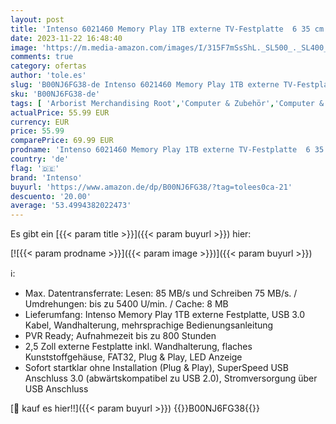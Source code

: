 ```yaml
---
layout: post
title: 'Intenso 6021460 Memory Play 1TB externe TV-Festplatte  6 35 cm  2 5 Zoll   5400rpm  8MB Cache  USB 3.2 Gen 1x1  inkl. TV-Halterung schwarz'
date: 2023-11-22 16:48:40
image: 'https://m.media-amazon.com/images/I/315F7mSsShL._SL500_._SL400_.jpg'
comments: true
category: ofertas
author: 'tole.es'
slug: 'B00NJ6FG38-de Intenso 6021460 Memory Play 1TB externe TV-Festplatte 6 35...'
sku: 'B00NJ6FG38-de'
tags: [ 'Arborist Merchandising Root','Computer & Zubehör','Computer & Zubehör: Produkte mit Umwelt-Label','Datenspeicher','Externe Datenspeicher','Externe Festplatten','Self Service','Special Features Stores','a4cbee59-f823-40fe-831a-7de64f655f6f_0','a4cbee59-f823-40fe-831a-7de64f655f6f_1301','intenso','🇩🇪', ]
actualPrice: 55.99 EUR
currency: EUR
price: 55.99
comparePrice: 69.99 EUR
prodname: 'Intenso 6021460 Memory Play 1TB externe TV-Festplatte  6 35 cm  2 5 Zoll   5400rpm  8MB Cache  USB 3.2 Gen 1x1  inkl. TV-Halterung schwarz'
country: 'de'
flag: '🇩🇪'
brand: 'Intenso'
buyurl: 'https://www.amazon.de/dp/B00NJ6FG38/?tag=tolees0ca-21'
descuento: '20.00'
average: '53.4994382022473'
---
```


Es gibt ein [{{< param title >}}]({{< param buyurl >}}) hier:

[![{{< param prodname >}}]({{< param image >}})]({{< param buyurl >}})

ℹ️:

- Max. Datentransferrate: Lesen: 85 MB/s und Schreiben 75 MB/s. / Umdrehungen: bis zu 5400 U/min. / Cache: 8 MB
- Lieferumfang: Intenso Memory Play 1TB externe Festplatte, USB 3.0 Kabel, Wandhalterung, mehrsprachige Bedienungsanleitung
- PVR Ready; Aufnahmezeit bis zu 800 Stunden
- 2,5 Zoll externe Festplatte inkl. Wandhalterung, flaches Kunststoffgehäuse, FAT32, Plug & Play, LED Anzeige
- Sofort startklar ohne Installation (Plug & Play), SuperSpeed USB Anschluss 3.0 (abwärtskompatibel zu USB 2.0), Stromversorgung über USB Anschluss

[🛒 kauf es hier!!]({{< param buyurl >}})
{{<world>}}B00NJ6FG38{{</world>}}
